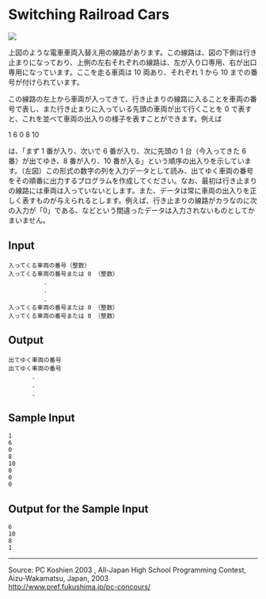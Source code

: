 # Switching Railroad Cars

![][1]   

上図のような電車車両入替え用の線路があります。この線路は、図の下側は行き止まりになっており、上側の左右それぞれの線路は、左が入り口専用、右が出口専用になっています。ここを走る車両は 10 両あり、それぞれ 1 から 10 までの番号が付けられています。

この線路の左上から車両が入ってきて、行き止まりの線路に入ることを車両の番号で表し、また行き止まりに入っている先頭の車両が出て行くことを 0 で表すと、これを並べて車両の出入りの様子を表すことができます。例えば  
  
1 6 0 8 10  
  
は、「まず 1 番が入り、次いで 6 番が入り、次に先頭の 1 台（今入ってきた 6 番）が出てゆき、8 番が入り、10 番が入る」という順序の出入りを示しています。（左図）この形式の数字の列を入力データとして読み、出てゆく車両の番号をその順番に出力するプログラムを作成してください。なお、最初は行き止まりの線路には車両は入っていないとします。また、データは常に車両の出入りを正しく表すものが与えられるとします。例えば、行き止まりの線路がカラなのに次の入力が「0」である、などという間違ったデータは入力されないものとしてかまいません。

## Input

    入ってくる車両の番号（整数）
    入ってくる車両の番号または 0 （整数）
    　　　　　　.
    　　　　　　.
    　　　　　　.
    入ってくる車両の番号または 0 （整数）
    入ってくる車両の番号または 0 （整数）

## Output

    出てゆく車両の番号
    出てゆく車両の番号
    　　　　.
    　　　　.
    　　　　.

## Sample Input

    1
    6
    0
    8
    10
    0
    0
    0

## Output for the Sample Input

    6
    10
    8
    1

* * *

Source: PC Koshien 2003 , All-Japan High School Programming Contest, Aizu-Wakamatsu, Japan, 2003   
<http://www.pref.fukushima.jp/pc-concours/>

[1]: IMAGE1/rail.gif
